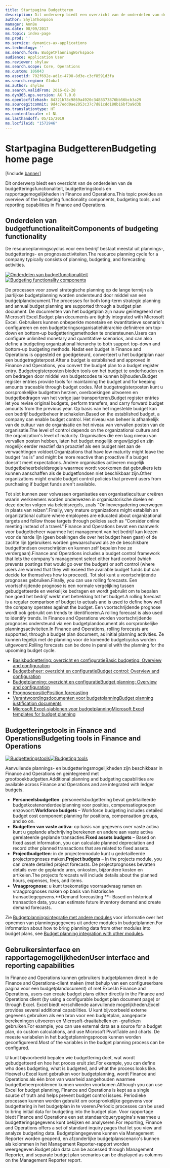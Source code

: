 ```yaml
---
title: Startpagina Budgetteren
description: Dit onderwerp biedt een overzicht van de onderdelen van de budgetteringsfunctionaliteit, budgetteringstools en rapportagemogelijkheden in Microsoft Dynamics 365 for Finance and Operations.
author: ShylaThompson
manager: AnnBe
ms.date: 08/09/2017
ms.topic: index-page
ms.prod: ''
ms.service: dynamics-ax-applications
ms.technology: ''
ms.search.form: BudgetPlanningWorkspace
audience: Application User
ms.reviewer: shylaw
ms.search.scope: Core, Operations
ms.custom: 106043
ms.assetid: 702f692e-ad1c-4798-8d3e-c3cf8591d3fa
ms.search.region: Global
ms.author: shylaw
ms.search.validFrom: 2016-02-28
ms.dyn365.ops.version: AX 7.0.0
ms.openlocfilehash: 84321b78c9869a4920c3488373876bb56bcb3a29
ms.sourcegitcommit: 9d4c7edd0ae2053c37c7d81cdd180b16bf3a9d3b
ms.translationtype: HT
ms.contentlocale: nl-NL
ms.lasthandoff: 05/15/2019
ms.locfileid: "1572946"
---
```

# <a name="budgeting-home-page"></a><span data-ttu-id="98ed2-103">Startpagina Budgetteren</span><span class="sxs-lookup"><span data-stu-id="98ed2-103">Budgeting home page</span></span>

[!include [banner](../includes/banner.md)]

<span data-ttu-id="98ed2-104">Dit onderwerp biedt een overzicht van de onderdelen van de budgetteringsfunctionaliteit, budgetteringstools en rapportagemogelijkheden in Finance and Operations.</span><span class="sxs-lookup"><span data-stu-id="98ed2-104">This topic provides an overview of the budgeting functionality components, budgeting tools, and reporting capabilities in Finance and Operations.</span></span> 

<a name="components-of-budgeting-functionality"></a><span data-ttu-id="98ed2-105">Onderdelen van budgetfunctionaliteit</span><span class="sxs-lookup"><span data-stu-id="98ed2-105">Components of budgeting functionality</span></span>
-------------------------------------

<span data-ttu-id="98ed2-106">De resourceplanningscyclus voor een bedrijf bestaat meestal uit plannings-, budgetterings- en prognoseactiviteiten.</span><span class="sxs-lookup"><span data-stu-id="98ed2-106">The resource planning cycle for a company typically consists of planning, budgeting, and forecasting activities.</span></span>

<span data-ttu-id="98ed2-107">[![Onderdelen van budgetfunctionaliteit](./media/budgeting-functionality-components.jpg)](./media/budgeting-functionality-components.jpg)</span><span class="sxs-lookup"><span data-stu-id="98ed2-107">[![Budgeting functionality components](./media/budgeting-functionality-components.jpg)](./media/budgeting-functionality-components.jpg)</span></span>

<span data-ttu-id="98ed2-108">De processen voor zowel strategische planning op de lange termijn als jaarlijkse budgetplanning worden ondersteund door middel van een budgetplandocument.</span><span class="sxs-lookup"><span data-stu-id="98ed2-108">The processes for both long-term strategic planning and annual budget planning are supported through a budget plan document.</span></span> <span data-ttu-id="98ed2-109">De documenten van het budgetplan zijn nauw geïntegreerd met Microsoft Excel.</span><span class="sxs-lookup"><span data-stu-id="98ed2-109">Budget plan documents are tightly integrated with Microsoft Excel.</span></span> <span data-ttu-id="98ed2-110">Gebruikers kunnen onbeperkte monetaire en kwantitatieve scenario's configureren en een budgetteringsorganisatiehiërarchie definiëren om top-down en bottom-up budgetteringsmethoden te ondersteunen.</span><span class="sxs-lookup"><span data-stu-id="98ed2-110">Users can configure unlimited monetary and quantitative scenarios, and can also define a budgeting organizational hierarchy to both support top-down and bottom-up budgeting methods.</span></span> <span data-ttu-id="98ed2-111">Nadat een budget in Finance and Operations is opgesteld en goedgekeurd, converteert u het budgetplan naar een budgetregisterpost.</span><span class="sxs-lookup"><span data-stu-id="98ed2-111">After a budget is established and approved in Finance and Operations, you convert the budget plan to a budget register entry.</span></span> <span data-ttu-id="98ed2-112">Budgetregisterposten bieden tools om het budget te onderhouden en om bedragen door middel van budgetcodes te kunnen bijhouden.</span><span class="sxs-lookup"><span data-stu-id="98ed2-112">Budget register entries provide tools for maintaining the budget and for keeping amounts traceable through budget codes.</span></span> <span data-ttu-id="98ed2-113">Met budgetregisterposten kunt u oorspronkelijke budgetten herzien, overboekingen uitvoeren en budgetbedragen van het vorige jaar transporteren.</span><span class="sxs-lookup"><span data-stu-id="98ed2-113">Budget register entries let you revise original budgets, perform transfers, and carry forward budget amounts from the previous year.</span></span> <span data-ttu-id="98ed2-114">Op basis van het ingestelde budget kan een bedrijf budgetbeheer inschakelen.</span><span class="sxs-lookup"><span data-stu-id="98ed2-114">Based on the established budget, a company can enable budget control.</span></span> <span data-ttu-id="98ed2-115">Het niveau van beheer is afhankelijk van de cultuur van de organisatie en het niveau van vervallen posten van de organisatie.</span><span class="sxs-lookup"><span data-stu-id="98ed2-115">The level of control depends on the organizational culture and the organization's level of maturity.</span></span> <span data-ttu-id="98ed2-116">Organisaties die een laag niveau van vervallen posten hebben, laten het budget mogelijk ongewijzigd en zijn mogelijk eerder reactief dan proactief als een budget niet aan de verwachtingen voldoet.</span><span class="sxs-lookup"><span data-stu-id="98ed2-116">Organizations that have low maturity might leave the budget “as is” and might be more reactive than proactive if a budget doesn't meet expectations.</span></span> <span data-ttu-id="98ed2-117">Andere organisaties activeren mogelijk budgetbeheerbeleidsregels waarmee wordt voorkomen dat gebruikers iets kunnen aanschaffen als de budgetfondsen niet beschikbaar zijn.</span><span class="sxs-lookup"><span data-stu-id="98ed2-117">Other organizations might enable budget control policies that prevent users from purchasing if budget funds aren't available.</span></span>

<span data-ttu-id="98ed2-118">Tot slot kunnen zeer volwassen organisaties een organisatiecultuur creëren waarin werknemers worden onderwezen in organisatorische doelen en deze doelen volgen via beleidsregels, zoals "Onlinevergadering overwegen in plaats van reizen".</span><span class="sxs-lookup"><span data-stu-id="98ed2-118">Finally, very mature organizations might establish an organizational culture where employees are educated about organizational targets and follow those targets through policies such as “Consider online meeting instead of a travel.”</span></span> <span data-ttu-id="98ed2-119">Finance and Operations bevat een raamwerk voor budgetbeheer waarmee het management van het bedrijf kan kiezen voor de harde lijn (geen boekingen die over het budget heen gaan) of de zachte lijn (gebruikers worden gewaarschuwd als ze de beschikbare budgetfondsen overschrijden en kunnen zelf bepalen hoe ze verdergaan).</span><span class="sxs-lookup"><span data-stu-id="98ed2-119">Finance and Operations includes a budget control framework that lets the company's management select either hard control (which prevents postings that would go over the budget) or soft control (where users are warned that they will exceed the available budget funds but can decide for themselves how to proceed).</span></span> <span data-ttu-id="98ed2-120">Tot slot kunt u voortschrijdende prognoses gebruiken.</span><span class="sxs-lookup"><span data-stu-id="98ed2-120">Finally, you can use rolling forecasts.</span></span> <span data-ttu-id="98ed2-121">Een voortschrijdende prognose is een normale vergelijking tussen gebudgetteerde en werkelijke bedragen en wordt gebruikt om te bepalen hoe goed het bedrijf werkt met betrekking tot het budget.</span><span class="sxs-lookup"><span data-stu-id="98ed2-121">A rolling forecast is a regular comparison of budget to actuals and is used to define how well the company operates against the budget.</span></span> <span data-ttu-id="98ed2-122">Een voortschrijdende prognose wordt ook gebruikt om trends te identificeren.</span><span class="sxs-lookup"><span data-stu-id="98ed2-122">A rolling forecast is also used to identify trends.</span></span> <span data-ttu-id="98ed2-123">In Finance and Operations worden voortschrijdende prognoses ondersteund via een budgetplandocument als oorspronkelijke planningsactiviteiten.</span><span class="sxs-lookup"><span data-stu-id="98ed2-123">In Finance and Operations, rolling forecasts are supported, through a budget plan document, as initial planning activities.</span></span> <span data-ttu-id="98ed2-124">Ze kunnen tegelijk met de planning voor de komende budgetcyclus worden uitgevoerd.</span><span class="sxs-lookup"><span data-stu-id="98ed2-124">Rolling forecasts can be done in parallel with the planning for the upcoming budget cycle.</span></span>

-   [<span data-ttu-id="98ed2-125">Basisbudgettering: overzicht en configuratie</span><span class="sxs-lookup"><span data-stu-id="98ed2-125">Basic budgeting: Overview and configuration</span></span>](basic-budgeting-overview-configuration.md)
-   [<span data-ttu-id="98ed2-126">Budgetbeheer: overzicht en configuratie</span><span class="sxs-lookup"><span data-stu-id="98ed2-126">Budget control: Overview and configuration</span></span>](budget-control-overview-configuration.md)
-   [<span data-ttu-id="98ed2-127">Budgetplanning: overzicht en configuratie</span><span class="sxs-lookup"><span data-stu-id="98ed2-127">Budget planning: Overview and configuration</span></span>](budget-planning-overview-configuration.md)
-   [<span data-ttu-id="98ed2-128">Prognosepositie</span><span class="sxs-lookup"><span data-stu-id="98ed2-128">Position forecasting</span></span>](position-forecasting.md)
-   [<span data-ttu-id="98ed2-129">Verantwoordingsdocumenten voor budgetplanning</span><span class="sxs-lookup"><span data-stu-id="98ed2-129">Budget planning justification documents</span></span>](budget-planning-justification-docs.md)
-   [<span data-ttu-id="98ed2-130">Microsoft Excel-sjablonen voor budgetplanning</span><span class="sxs-lookup"><span data-stu-id="98ed2-130">Microsoft Excel templates for budget planning</span></span>](budget-planning-excel-templates.md)

## <a name="budgeting-tools-in-finance-and-operations"></a><span data-ttu-id="98ed2-131">Budgetteringstools in Finance and Operations</span><span class="sxs-lookup"><span data-stu-id="98ed2-131">Budgeting tools in Finance and Operations</span></span>
<span data-ttu-id="98ed2-132">[![Budgetteringstools](./media/budgeting-tools.jpg)](./media/budgeting-tools.jpg)</span><span class="sxs-lookup"><span data-stu-id="98ed2-132">[![Budgeting tools](./media/budgeting-tools.jpg)](./media/budgeting-tools.jpg)</span></span> 

<span data-ttu-id="98ed2-133">Aanvullende plannings- en budgetteringsmogelijkheden zijn beschikbaar in Finance and Operations en geïntegreerd met grootboekbudgetten.</span><span class="sxs-lookup"><span data-stu-id="98ed2-133">Additional planning and budgeting capabilities are available across Finance and Operations and are integrated with ledger budgets.</span></span>

-   <span data-ttu-id="98ed2-134">**Personeelsbudgetten**: personeelsbudgettering bevat gedetailleerde budgetkostenonderdeelplanning voor posities, compensatiegroepen enzovoort.</span><span class="sxs-lookup"><span data-stu-id="98ed2-134">**Workforce budgets** – Workforce budgeting includes detailed budget cost component planning for positions, compensation groups, and so on.</span></span>
-   <span data-ttu-id="98ed2-135">**Budgetten van vaste activa**: op basis van gegevens over vaste activa kunt u geplande afschrijving berekenen en andere aan vaste activa gerelateerde geplande transacties.</span><span class="sxs-lookup"><span data-stu-id="98ed2-135">**Fixed assets budgets** – Based on fixed asset information, you can calculate planned depreciation and record other planned transactions that are related to fixed assets.</span></span>
-   <span data-ttu-id="98ed2-136">**Projectbudgetten**: in de projectenmodule kunt u gedetailleerde projectprognoses maken.</span><span class="sxs-lookup"><span data-stu-id="98ed2-136">**Project budgets** – In the projects module, you can create detailed project forecasts.</span></span> <span data-ttu-id="98ed2-137">De projectprognoses bevatten details over de geplande uren, onkosten, bijzondere kosten en artikelen.</span><span class="sxs-lookup"><span data-stu-id="98ed2-137">The projects forecasts will include details about the planned hours, expenses, fees, and items.</span></span>
-   <span data-ttu-id="98ed2-138">**Vraagprognose**: u kunt toekomstige voorraadvraag ramen en vraagprognoses maken op basis van historische transactiegegevens.</span><span class="sxs-lookup"><span data-stu-id="98ed2-138">\*\*Demand forecasting \*\*– Based on historical transaction data, you can estimate future inventory demand and create demand forecasts.</span></span>

<span data-ttu-id="98ed2-139">Zie [Budgetplanningsintegratie met andere modules](budget-planning-integration-other-modules.md) voor informatie over het opnemen van planningsgegevens uit andere modules in budgetplannen.</span><span class="sxs-lookup"><span data-stu-id="98ed2-139">For information about how to bring planning data from other modules into budget plans, see [Budget planning integration with other modules](budget-planning-integration-other-modules.md).</span></span>

## <a name="user-interface-and-reporting-capabilities"></a><span data-ttu-id="98ed2-140">Gebruikersinterface en rapportagemogelijkheden</span><span class="sxs-lookup"><span data-stu-id="98ed2-140">User interface and reporting capabilities</span></span>
<span data-ttu-id="98ed2-141">In Finance and Operations kunnen gebruikers budgetplannen direct in de Finance and Operations-client maken (met behulp van een configureerbare pagina voor een budgetplandocument) of met Excel.</span><span class="sxs-lookup"><span data-stu-id="98ed2-141">In Finance and Operations, users can create budget plans either directly in the Finance and Operations client (by using a configurable budget plan document page) or through Excel.</span></span> <span data-ttu-id="98ed2-142">Excel biedt verschillende aanvullende mogelijkheden.</span><span class="sxs-lookup"><span data-stu-id="98ed2-142">Excel provides several additional capabilities.</span></span> <span data-ttu-id="98ed2-143">U kunt bijvoorbeeld externe gegevens gebruiken als een bron voor een budgetplan, aangepaste berekeningen uitvoeren en Microsoft-draaitabellen en -grafieken gebruiken.</span><span class="sxs-lookup"><span data-stu-id="98ed2-143">For example, you can use external data as a source for a budget plan, do custom calculations, and use Microsoft PivotTable and charts.</span></span> <span data-ttu-id="98ed2-144">De meeste variabelen in het budgetplanningsproces kunnen worden geconfigureerd.</span><span class="sxs-lookup"><span data-stu-id="98ed2-144">Most of the variables in the budget planning process can be configured.</span></span> 

<span data-ttu-id="98ed2-145">U kunt bijvoorbeeld bepalen wie budgettering doet, wat wordt gebudgetteerd en hoe het proces eruit ziet.</span><span class="sxs-lookup"><span data-stu-id="98ed2-145">For example, you can define who does budgeting, what is budgeted, and what the process looks like.</span></span> <span data-ttu-id="98ed2-146">Hoewel u Excel kunt gebruiken voor budgetplanning, wordt Finance and Operations als één bron van waarheid aangehouden waarmee budgetbeheerproblemen kunnen worden voorkomen.</span><span class="sxs-lookup"><span data-stu-id="98ed2-146">Although you can use Excel for budget planning, Finance and Operations is kept as a single source of truth and helps prevent budget control issues.</span></span> <span data-ttu-id="98ed2-147">Periodieke processen kunnen worden gebruikt om oorspronkelijke gegevens voor budgettering in het budgetplan in te voeren.</span><span class="sxs-lookup"><span data-stu-id="98ed2-147">Periodic processes can be used to bring initial data for budgeting into the budget plan.</span></span> <span data-ttu-id="98ed2-148">Voor rapportage biedt Finance and Operations een set standaardquerypagina's waarmee u budgetteringsgegevens kunt bekijken en analyseren.</span><span class="sxs-lookup"><span data-stu-id="98ed2-148">For reporting, Finance and Operations offers a set of standard inquiry pages that let you view and analyze budgeting data.</span></span> <span data-ttu-id="98ed2-149">Budgetplangegevens kunnen via Management Reporter worden geopend, en afzonderlijke budgetplanscenario's kunnen als kolommen in het Management Reporter-rapport worden weergegeven.</span><span class="sxs-lookup"><span data-stu-id="98ed2-149">Budget plan data can be accessed through Management Reporter, and separate budget plan scenarios can be displayed as columns on the Management Reporter report.</span></span>






